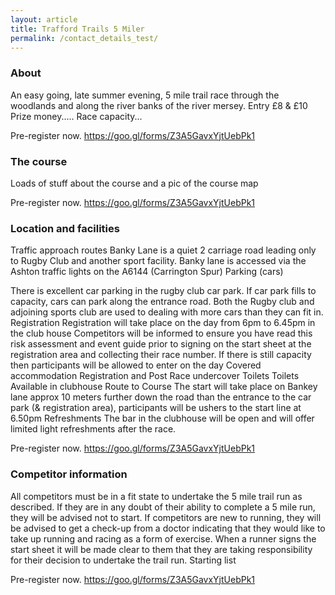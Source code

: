 ```yaml
---
layout: article
title: Trafford Trails 5 Miler
permalink: /contact_details_test/
---
```

### About

An easy going, late summer evening, 5 mile trail race through the woodlands and along the river banks of the river mersey. Entry £8 & £10 Prize money..... Race capacity...

Pre-register now.
https://goo.gl/forms/Z3A5GavxYjtUebPk1

### The course

Loads of stuff about the course and a pic of the course map

Pre-register now.
https://goo.gl/forms/Z3A5GavxYjtUebPk1

### Location and facilities

Traffic approach routes Banky Lane is a quiet 2 carriage road leading only to Rugby Club and another sport facility. Banky lane is accessed via the Ashton traffic lights on the A6144 (Carrington Spur) Parking (cars)

There is excellent car parking in the rugby club car park. If car park fills to capacity, cars can park along the entrance road. Both the Rugby club and adjoining sports club are used to dealing with more cars than they can fit in. Registration Registration will take place on the day from 6pm to 6.45pm in the club house Competitors will be informed to ensure you have read this risk assessment and event guide prior to signing on the start sheet at the registration area and collecting their race number. If there is still capacity then participants will be allowed to enter on the day Covered accommodation Registration and Post Race undercover Toilets Toilets Available in clubhouse Route to Course The start will take place on Bankey lane approx 10 meters further down the road than the entrance to the car park (& registration area), participants will be ushers to the start line at 6.50pm Refreshments The bar in the clubhouse will be open and will offer limited light refreshments after the race.

Pre-register now.
https://goo.gl/forms/Z3A5GavxYjtUebPk1

### Competitor information

All competitors must be in a fit state to undertake the 5 mile trail run as described. If they are in any doubt of their ability to complete a 5 mile run, they will be advised not to start. If competitors are new to running, they will be advised to get a check-up from a doctor indicating that they would like to take up running and racing as a form of exercise. When a runner signs the start sheet it will be made clear to them that they are taking responsibility for their decision to undertake the trail run. Starting list

Pre-register now.
https://goo.gl/forms/Z3A5GavxYjtUebPk1



